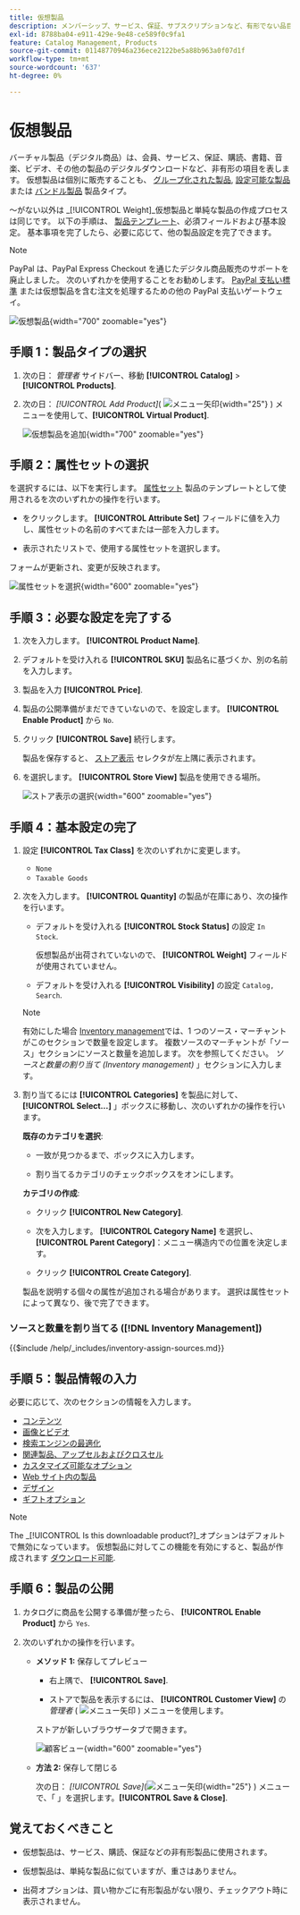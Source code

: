 ```yaml
---
title: 仮想製品
description: メンバーシップ、サービス、保証、サブスクリプションなど、有形でない品目を表す仮想製品の作成方法を説明します。
exl-id: 8788ba04-e911-429e-9e48-ce589f0c9fa1
feature: Catalog Management, Products
source-git-commit: 01148770946a236ece2122be5a88b963a0f07d1f
workflow-type: tm+mt
source-wordcount: '637'
ht-degree: 0%

---
```


# 仮想製品

バーチャル製品（デジタル商品）は、会員、サービス、保証、購読、書籍、音楽、ビデオ、その他の製品のデジタルダウンロードなど、非有形の項目を表します。 仮想製品は個別に販売することも、 [グループ化された製品](product-create-grouped.md), [設定可能な製品](product-create-configurable.md)または [バンドル製品](product-create-bundle.md) 製品タイプ。

～がない以外は _[!UICONTROL Weight]_仮想製品と単純な製品の作成プロセスは同じです。 以下の手順は、 [製品テンプレート](attribute-sets.md)、必須フィールドおよび基本設定。 基本事項を完了したら、必要に応じて、他の製品設定を完了できます。

>[!NOTE]
>
>PayPal は、PayPal Express Checkout を通じたデジタル商品販売のサポートを廃止しました。 次のいずれかを使用することをお勧めします。 [PayPal 支払い標準](../stores-purchase/paypal-payments-standard.md) または仮想製品を含む注文を処理するための他の PayPal 支払いゲートウェイ。

![仮想製品](./assets/product-virtual-membership.png){width="700" zoomable="yes"}

## 手順 1：製品タイプの選択

1. 次の日： _管理者_ サイドバー、移動 **[!UICONTROL Catalog]** > **[!UICONTROL Products]**.

1. 次の日： _[!UICONTROL Add Product]_( ![メニュー矢印](../assets/icon-menu-down-arrow-red.png){width="25"} ) メニューを使用して、**[!UICONTROL Virtual Product]**.

   ![仮想製品を追加](./assets/product-add-virtual.png){width="700" zoomable="yes"}

## 手順 2：属性セットの選択

を選択するには、以下を実行します。 [属性セット](attribute-sets.md) 製品のテンプレートとして使用されるを次のいずれかの操作を行います。

- をクリックします。 **[!UICONTROL Attribute Set]** フィールドに値を入力し、属性セットの名前のすべてまたは一部を入力します。

- 表示されたリストで、使用する属性セットを選択します。

フォームが更新され、変更が反映されます。

![属性セットを選択](./assets/product-create-choose-attribute-set.png){width="600" zoomable="yes"}

## 手順 3：必要な設定を完了する

1. 次を入力します。 **[!UICONTROL Product Name]**.

1. デフォルトを受け入れる **[!UICONTROL SKU]** 製品名に基づくか、別の名前を入力します。

1. 製品を入力 **[!UICONTROL Price]**.

1. 製品の公開準備がまだできていないので、を設定します。 **[!UICONTROL Enable Product]** から `No`.

1. クリック **[!UICONTROL Save]** 続行します。

   製品を保存すると、 [ストア表示](introduction.md#product-scope) セレクタが左上隅に表示されます。

1. を選択します。 **[!UICONTROL Store View]** 製品を使用できる場所。

   ![ストア表示の選択](./assets/product-create-store-view-choose.png){width="600" zoomable="yes"}

## 手順 4：基本設定の完了

1. 設定 **[!UICONTROL Tax Class]** を次のいずれかに変更します。

   - `None`
   - `Taxable Goods`

1. 次を入力します。 **[!UICONTROL Quantity]** の製品が在庫にあり、次の操作を行います。

   - デフォルトを受け入れる **[!UICONTROL Stock Status]** の設定 `In Stock`.

     仮想製品が出荷されていないので、 **[!UICONTROL Weight]** フィールドが使用されていません。

   - デフォルトを受け入れる **[!UICONTROL Visibility]** の設定 `Catalog, Search`.

   >[!NOTE]
   >
   >有効にした場合 [Inventory management](../inventory-management/introduction.md)では、1 つのソース・マーチャントがこのセクションで数量を設定します。 複数ソースのマーチャントが「ソース」セクションにソースと数量を追加します。 次を参照してください。 _ソースと数量の割り当て (Inventory management)_ 」セクションに入力します。

1. 割り当てるには **[!UICONTROL Categories]** を製品に対して、 **[!UICONTROL Select…]** 」ボックスに移動し、次のいずれかの操作を行います。

   **既存のカテゴリを選択**:

   - 一致が見つかるまで、ボックスに入力します。

   - 割り当てるカテゴリのチェックボックスをオンにします。

   **カテゴリの作成**:

   - クリック **[!UICONTROL New Category]**.

   - 次を入力します。 **[!UICONTROL Category Name]** を選択し、 **[!UICONTROL Parent Category]**：メニュー構造内での位置を決定します。

   - クリック **[!UICONTROL Create Category]**.

   製品を説明する個々の属性が追加される場合があります。 選択は属性セットによって異なり、後で完了できます。

### ソースと数量を割り当てる ([!DNL Inventory Management])

{{$include /help/_includes/inventory-assign-sources.md}}

## 手順 5：製品情報の入力

必要に応じて、次のセクションの情報を入力します。

- [コンテンツ](product-content.md)
- [画像とビデオ](product-images-and-video.md)
- [検索エンジンの最適化](product-search-engine-optimization.md)
- [関連製品、アップセルおよびクロスセル](related-products-up-sells-cross-sells.md)
- [カスタマイズ可能なオプション](settings-advanced-custom-options.md)
- [Web サイト内の製品](settings-basic-websites.md)
- [デザイン](settings-advanced-design.md)
- [ギフトオプション](product-gift-options.md)

>[!NOTE]
>
>The _[!UICONTROL Is this downloadable product?]_オプションはデフォルトで無効になっています。 仮想製品に対してこの機能を有効にすると、製品が作成されます [ダウンロード可能](product-create-downloadable.md#downloadable-product).

## 手順 6：製品の公開

1. カタログに商品を公開する準備が整ったら、 **[!UICONTROL Enable Product]** から `Yes`.

1. 次のいずれかの操作を行います。

   - **メソッド 1:** 保存してプレビュー

      - 右上隅で、 **[!UICONTROL Save]**.

      - ストアで製品を表示するには、 **[!UICONTROL Customer View]** の _管理者_ ( ![メニュー矢印](../assets/icon-menu-down-arrow-black.png) ) メニューを使用します。

     ストアが新しいブラウザータブで開きます。

     ![顧客ビュー](./assets/product-admin-customer-view.png){width="600" zoomable="yes"}

   - **方法 2:** 保存して閉じる

     次の日： _[!UICONTROL Save]_(![メニュー矢印](../assets/icon-menu-down-arrow-red.png){width="25"} ) メニューで、「 」を選択します。**[!UICONTROL Save & Close]**.

## 覚えておくべきこと

- 仮想製品は、サービス、購読、保証などの非有形製品に使用されます。

- 仮想製品は、単純な製品に似ていますが、重さはありません。

- 出荷オプションは、買い物かごに有形製品がない限り、チェックアウト時に表示されません。
